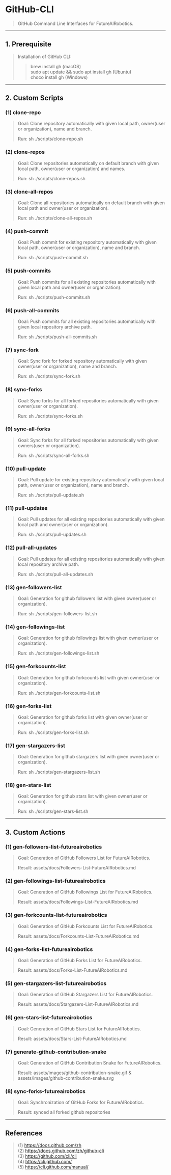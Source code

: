 # GitHub-CLI

> GitHub Command Line Interfaces for FutureAIRobotics.

---

## 1. Prerequisite

> Installation of GitHub CLI: 
>> brew install gh (macOS)<br>
>> sudo apt update && sudo apt install gh (Ubuntu)<br>
>> choco install gh (Windows)<br>

---

## 2. Custom Scripts

### (1) clone-repo

> Goal: Clone repository automatically with given local path, owner(user or organization), name and branch.
> 
> Run: sh ./scripts/clone-repo.sh

### (2) clone-repos

> Goal: Clone repositories automatically on default branch with given local path, owner(user or organization) and names.
> 
> Run: sh ./scripts/clone-repos.sh

### (3) clone-all-repos

> Goal: Clone all repositories automatically on default branch with given local path and owner(user or organization).
> 
> Run: sh ./scripts/clone-all-repos.sh

### (4) push-commit

> Goal: Push commit for existing repository automatically with given local path, owner(user or organization), name and branch.
> 
> Run: sh ./scripts/push-commit.sh

### (5) push-commits

> Goal: Push commits for all existing repositories automatically with given local path and owner(user or organization).
> 
> Run: sh ./scripts/push-commits.sh

### (6) push-all-commits

> Goal: Push commits for all existing repositories automatically with given local repository archive path.
> 
> Run: sh ./scripts/push-all-commits.sh

### (7) sync-fork

> Goal: Sync fork for forked repository automatically with given owner(user or organization), name and branch.
> 
> Run: sh ./scripts/sync-fork.sh

### (8) sync-forks

> Goal: Sync forks for all forked repositories automatically with given owner(user or organization).
> 
> Run: sh ./scripts/sync-forks.sh

### (9) sync-all-forks

> Goal: Sync forks for all forked repositories automatically with given owners(user or organization).
> 
> Run: sh ./scripts/sync-all-forks.sh

### (10) pull-update

> Goal: Pull update for existing repository automatically with given local path, owner(user or organization), name and branch.
> 
> Run: sh ./scripts/pull-update.sh

### (11) pull-updates

> Goal: Pull updates for all existing repositories automatically with given local path and owner(user or organization).
> 
> Run: sh ./scripts/pull-updates.sh

### (12) pull-all-updates

> Goal: Pull updates for all existing repositories automatically with given local repository archive path.
> 
> Run: sh ./scripts/pull-all-updates.sh

### (13) gen-followers-list

> Goal: Generation for github followers list with given owner(user or organization).
> 
> Run: sh ./scripts/gen-followers-list.sh

### (14) gen-followings-list

> Goal: Generation for github followings list with given owner(user or organization).
> 
> Run: sh ./scripts/gen-followings-list.sh

### (15) gen-forkcounts-list

> Goal: Generation for github forkcounts list with given owner(user or organization).
> 
> Run: sh ./scripts/gen-forkcounts-list.sh

### (16) gen-forks-list

> Goal: Generation for github forks list with given owner(user or organization).
> 
> Run: sh ./scripts/gen-forks-list.sh

### (17) gen-stargazers-list

> Goal: Generation for github stargazers list with given owner(user or organization).
> 
> Run: sh ./scripts/gen-stargazers-list.sh

### (18) gen-stars-list

> Goal: Generation for github stars list with given owner(user or organization).
> 
> Run: sh ./scripts/gen-stars-list.sh

---

## 3. Custom Actions

### (1) gen-followers-list-futureairobotics

> Goal: Generation of GitHub Followers List for FutureAIRobotics.
>
> Result: assets/docs/Followers-List-FutureAIRobotics.md

### (2) gen-followings-list-futureairobotics

> Goal: Generation of GitHub Followings List for FutureAIRobotics.
>
> Result: assets/docs/Followings-List-FutureAIRobotics.md

### (3) gen-forkcounts-list-futureairobotics

> Goal: Generation of GitHub Forkcounts List for FutureAIRobotics.
>
> Result: assets/docs/Forkcounts-List-FutureAIRobotics.md

### (4) gen-forks-list-futureairobotics

> Goal: Generation of GitHub Forks List for FutureAIRobotics.
>
> Result: assets/docs/Forks-List-FutureAIRobotics.md

### (5) gen-stargazers-list-futureairobotics

> Goal: Generation of GitHub Stargazers List for FutureAIRobotics.
>
> Result: assets/docs/Stargazers-List-FutureAIRobotics.md

### (6) gen-stars-list-futureairobotics

> Goal: Generation of GitHub Stars List for FutureAIRobotics.
>
> Result: assets/docs/Stars-List-FutureAIRobotics.md

### (7) generate-github-contribution-snake

> Goal: Generation of GitHub Contribution Snake for FutureAIRobotics.
>
> Result: assets/images/github-contribution-snake.gif & assets/images/github-contribution-snake.svg

### (8) sync-forks-futureairobotics

> Goal: Synchronization of GitHub Forks for FutureAIRobotics.
>
> Result: synced all forked github repositories

---

## References

> (1) https://docs.github.com/zh<br>
> (2) https://docs.github.com/zh/github-cli<br>
> (3) https://github.com/cli/cli<br>
> (4) https://cli.github.com/<br>
> (5) https://cli.github.com/manual/<br>
